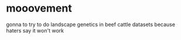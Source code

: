 # mooovement
gonna to try to do landscape genetics in beef cattle datasets because haters say it won't work
